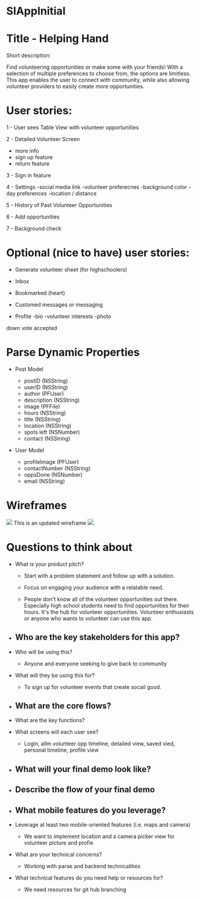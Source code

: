 # SIAppInitial

# Title - Helping Hand

Short description:

Find volunteering opportunities or make some with your friends! With a selection of multiple preferences to choose from, the options are limitless.
This app enables the user to connect with community, while also allowing volunteer providers to easily create more opportunities.

# User stories:

1 - User sees Table View with volunteer opportunities

2 - Detailed Volunteer Screen
  - more info
  - sign up feature
  - return feature
  
3 - Sign in feature

4 - Settings
    -social media link
    -volunteer preferecnes
    -background color
    -day preferences
    -location / distance
 
5 - History of Past Volunteer Opportunities

6 - Add opportunities

7 - Background check


# Optional (nice to have) user stories: 

- Generate volunteer sheet (for highschoolers)

- Inbox

- Bookmarked (heart)

- Customed messages or messaging

- Profile
  -bio
  -volunteer interests
  -photo


down vote
accepted

# Parse Dynamic Properties
- Post Model
    - postID (NSString)
    - userID (NSString)
    - author (PFUser)
    - description (NSString) 
    - image (PFFile)
    - hours (NSString) 
    - title (NSString)
    - location (NSString)
    - spots left (NSNumber) 
    - contact (NSString)
    
- User Model 
    - profileImage (PFUser) 
    - contactNumber (NSString)
    - oppsDone (NSNumber)
    - email (NSString)
    
# Wireframes
<img src="https://i.imgur.com/gJliM3b.jpg" />
This is an updated wireframe
<img src="https://i.imgur.com/TG2goK5.jpg" />

# Questions to think about
- What is your product pitch?
    - Start with a problem statement and follow up with a solution.
    - Focus on engaging your audience with a relatable need.
    
    - People don't know all of the volunteer opportunities out there. Especially high school students need to find opportunities for their hours. It's the hub for volunteer opportunities. Volunteer enthusiasts or anyone who wants to volunteer can use this app.
    
- Who are the key stakeholders for this app?
    - 
- Who will be using this?
    - Anyone and everyone seeking to give back to community
- What will they be using this for?
    - To sign up for volunteer events that create socail good.
- What are the core flows?
    -
- What are the key functions?
- What screens will each user see?
    - Login, allm volunteer opp timeline, detailed view, saved vied, personal timeline, profile view
- What will your final demo look like?
    -
- Describe the flow of your final demo
    - 
- What mobile features do you leverage?
    - 
- Leverage at least two mobile-oriented features (i.e. maps and camera)
    - We want to implement location and a camera picker view for volunteer picture and profie 
- What are your technical concerns?
    - Working with parse and backend technicalities
- What technical features do you need help or resources for?
    - We need resources for git hub branching
